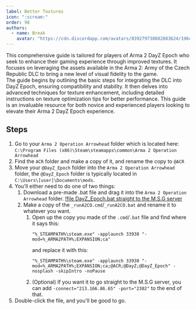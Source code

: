 ```yaml
---
label: Better Textures
icon: ":scream:"
order: 98
authors:
  - name: Break
    avatar: "https://cdn.discordapp.com/avatars/839279738882883624/196ce6eac04b46f137da549f0c16b6a4"
---
```

This comprehensive guide is tailored for players of Arma 2 DayZ Epoch who seek to enhance their gaming experience through improved textures. It focuses on leveraging the assets available in the Arma 2: Army of the Czech Republic DLC to bring a new level of visual fidelity to the game.   
The guide begins by outlining the basic steps for integrating the DLC into DayZ Epoch, ensuring compatibility and stability. It then delves into advanced techniques for texture enhancement, including detailed instructions on texture optimization tips for better performance. This guide is an invaluable resource for both novice and experienced players looking to elevate their Arma 2 DayZ Epoch experience.

## Steps
1. Go to your `Arma 2 Operation Arrowhead` folder which is located here:   
    `C:\Program Files (x86)\Steam\steamapps\common\Arma 2 Operation Arrowhead`
2. Find the `ACR` folder and make a copy of it, and rename the copy to `@ACR`
3. Move your `@DayZ_Epoch` folder into the `Arma 2 Operation Arrowhead` folder, the `@DayZ_Epoch` folder is typically located in   
    `C:\Users\[user]\Documents\mods`.
4. You'll either need to do one of two things:
   1. Download a pre-made .bat file and drag it into the `Arma 2 Operation Arrowhead` folder.
      [!file DayZ_Epoch.bat straight to the M.S.G server](/static/DayZ_Epoch.bat)
   2. Make a copy of the `_runA2CO.cmd`/`_runA2CO.bat` and rename it to whatever you want.
      1. Open up the copy you made of the `.cmd`/`.bat` file and find where it says this:
          ```
          "%_STEAMPATH%\steam.exe" -applaunch 33930 "-mod=%_ARMA2PATH%;EXPANSION;ca"
          ```
          and replace it with this:
          ```
          "%_STEAMPATH%\steam.exe" -applaunch 33930 "-mod=%_ARMA2PATH%;EXPANSION;ca;@ACR;@DayZ;@DayZ_Epoch" -nosplash -skipIntro -noPause
          ```
      2. (Optional) If you want it to go straight to the M.S.G server, you can add `-connect="213.166.86.65" -port="2302"` to the end of that.
5. Double-click the file, and you'll be good to go.